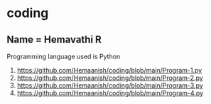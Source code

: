 # coding
Name = Hemavathi R
-----------------
Programming language used is Python
1) https://github.com/Hemaanish/coding/blob/main/Program-1.py
2) https://github.com/Hemaanish/coding/blob/main/Program-2.py
3) https://github.com/Hemaanish/coding/blob/main/Program-3.py
4) https://github.com/Hemaanish/coding/blob/main/Program-4.py
